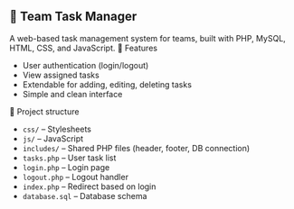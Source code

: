 
## 📌 Team Task Manager

A web-based task management system for teams, built with PHP, MySQL, HTML, CSS, and JavaScript.
 🚀 Features
- User authentication (login/logout)
- View assigned tasks
- Extendable for adding, editing, deleting tasks
- Simple and clean interface

 📂 Project structure
- `css/` – Stylesheets
- `js/` – JavaScript
- `includes/` – Shared PHP files (header, footer, DB connection)
- `tasks.php` – User task list
- `login.php` – Login page
- `logout.php` – Logout handler
- `index.php` – Redirect based on login
- `database.sql` – Database schema
